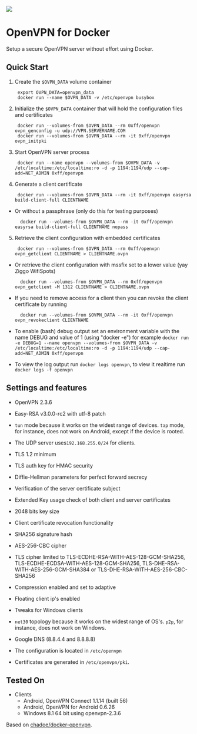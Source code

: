 ![](https://badge.imagelayers.io/0xff/openvpn.svg)

# OpenVPN for Docker

Setup a secure OpenVPN server without effort using Docker.

## Quick Start

1. Create the `$OVPN_DATA` volume container 

        export OVPN_DATA=openvpn_data
        docker run --name $OVPN_DATA -v /etc/openvpn busybox

2. Initialize the `$OVPN_DATA` container that will hold the configuration files and certificates

        docker run --volumes-from $OVPN_DATA --rm 0xff/openvpn ovpn_genconfig -u udp://VPN.SERVERNAME.COM
        docker run --volumes-from $OVPN_DATA --rm -it 0xff/openvpn ovpn_initpki

3. Start OpenVPN server process

        docker run --name openvpn --volumes-from $OVPN_DATA -v /etc/localtime:/etc/localtime:ro -d -p 1194:1194/udp --cap-add=NET_ADMIN 0xff/openvpn

4. Generate a client certificate

        docker run --volumes-from $OVPN_DATA --rm -it 0xff/openvpn easyrsa build-client-full CLIENTNAME

* Or without a passphrase (only do this for testing purposes)

        docker run --volumes-from $OVPN_DATA --rm -it 0xff/openvpn easyrsa build-client-full CLIENTNAME nopass

5. Retrieve the client configuration with embedded certificates

        docker run --volumes-from $OVPN_DATA --rm 0xff/openvpn ovpn_getclient CLIENTNAME > CLIENTNAME.ovpn

* Or retrieve the client configuration with mssfix set to a lower value (yay Ziggo WifiSpots)

        docker run --volumes-from $OVPN_DATA --rm 0xff/openvpn ovpn_getclient -M 1312 CLIENTNAME > CLIENTNAME.ovpn
		
* If you need to remove access for a client then you can revoke the client certificate by running

        docker run --volumes-from $OVPN_DATA --rm -it 0xff/openvpn ovpn_revokeclient CLIENTNAME

* To enable (bash) debug output set an environment variable with the name DEBUG and value of 1 (using "docker -e")
        for example `docker run -e DEBUG=1 --name openvpn --volumes-from $OVPN_DATA -v /etc/localtime:/etc/localtime:ro -d -p 1194:1194/udp --cap-add=NET_ADMIN 0xff/openvpn`

* To view the log output run `docker logs openvpn`, to view it realtime run `docker logs -f openvpn`

## Settings and features
* OpenVPN 2.3.6
* Easy-RSA v3.0.0-rc2 with utf-8 patch
* `tun` mode because it works on the widest range of devices. `tap` mode, for instance, does not work on Android, except if the device is rooted.
* The UDP server uses`192.168.255.0/24` for clients.
* TLS 1.2 minimum
* TLS auth key for HMAC security
* Diffie-Hellman parameters for perfect forward secrecy
* Verification of the server certificate subject
* Extended Key usage check of both client and server certificates
* 2048 bits key size
* Client certificate revocation functionality
* SHA256 signature hash
* AES-256-CBC cipher
* TLS cipher limited to TLS-ECDHE-RSA-WITH-AES-128-GCM-SHA256, TLS-ECDHE-ECDSA-WITH-AES-128-GCM-SHA256, TLS-DHE-RSA-WITH-AES-256-GCM-SHA384 or TLS-DHE-RSA-WITH-AES-256-CBC-SHA256
* Compression enabled and set to adaptive
* Floating client ip's enabled
* Tweaks for Windows clients
* `net30` topology because it works on the widest range of OS's. `p2p`, for instance, does not work on Windows.
* Google DNS (8.8.4.4 and 8.8.8.8)

* The configuration is located in `/etc/openvpn`
* Certificates are generated in `/etc/openvpn/pki`.


## Tested On

* Clients
  * Android, OpenVPN Connect 1.1.14 (built 56)
  * Android, OpenVPN for Android 0.6.26
  * Windows 8.1 64 bit using openvpn-2.3.6


Based on [chadoe/docker-openvpn](https://github.com/chadoe/docker-openvpn).
